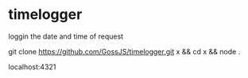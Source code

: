 # timelogger
loggin the date and time of request

git clone https://github.com/GossJS/timelogger.git x && cd x && node .

localhost:4321

